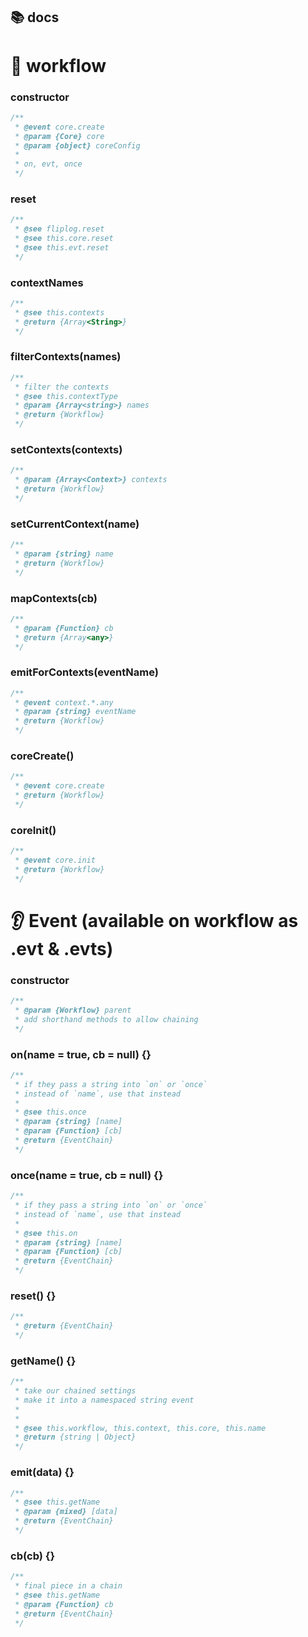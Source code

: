 ## 📚 docs

# 💮 workflow

### constructor
```js
/**
 * @event core.create
 * @param {Core} core
 * @param {object} coreConfig
 *
 * on, evt, once
 */
```

### reset
```js
/**
 * @see fliplog.reset
 * @see this.core.reset
 * @see this.evt.reset
 */
```

### contextNames
```js
/**
 * @see this.contexts
 * @return {Array<String>}
 */
```

### filterContexts(names)
```js
/**
 * filter the contexts
 * @see this.contextType
 * @param {Array<string>} names
 * @return {Workflow}
 */
```

### setContexts(contexts)
```js
/**
 * @param {Array<Context>} contexts
 * @return {Workflow}
 */
```

### setCurrentContext(name)
```js
/**
 * @param {string} name
 * @return {Workflow}
 */
```

### mapContexts(cb)
```js
/**
 * @param {Function} cb
 * @return {Array<any>}
 */
```

### emitForContexts(eventName)
```js
/**
 * @event context.*.any
 * @param {string} eventName
 * @return {Workflow}
 */
```

### coreCreate()
```js
/**
 * @event core.create
 * @return {Workflow}
 */
```

### coreInit()
```js
/**
 * @event core.init
 * @return {Workflow}
 */
```












# 👂 Event (available on workflow as .evt & .evts)
### constructor
```js
/**
 * @param {Workflow} parent
 * add shorthand methods to allow chaining
 */
```

### on(name = true, cb = null) {}
```js
/**
 * if they pass a string into `on` or `once`
 * instead of `name`, use that instead
 *
 * @see this.once
 * @param {string} [name]
 * @param {Function} [cb]
 * @return {EventChain}
 */
```

### once(name = true, cb = null) {}
```js
/**
 * if they pass a string into `on` or `once`
 * instead of `name`, use that instead
 *
 * @see this.on
 * @param {string} [name]
 * @param {Function} [cb]
 * @return {EventChain}
 */
```

### reset() {}
```js
/**
 * @return {EventChain}
 */
```

### getName() {}
```js
/**
 * take our chained settings
 * make it into a namespaced string event
 *
 *
 * @see this.workflow, this.context, this.core, this.name
 * @return {string | Object}
 */
```

### emit(data) {}
```js
/**
 * @see this.getName
 * @param {mixed} [data]
 * @return {EventChain}
 */
```

### cb(cb) {}
```js
/**
 * final piece in a chain
 * @see this.getName
 * @param {Function} cb
 * @return {EventChain}
 */
```
